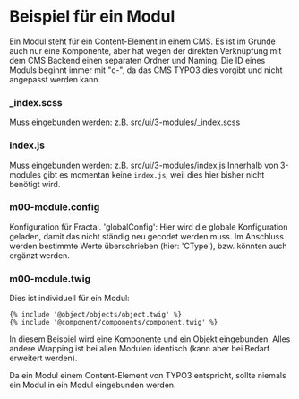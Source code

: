 # Beispiel für ein Modul

Ein Modul steht für ein Content-Element in einem CMS.
Es ist im Grunde auch nur eine Komponente, aber hat wegen der direkten Verknüpfung mit dem CMS Backend einen
separaten Ordner und Naming.
Die ID eines Moduls beginnt immer mit "c-", da das CMS TYPO3 dies vorgibt und nicht angepasst werden kann.

### _index.scss

Muss eingebunden werden: z.B. src/ui/3-modules/_index.scss

### index.js

Muss eingebunden werden: z.B. src/ui/3-modules/index.js
Innerhalb von 3-modules gibt es momentan keine `index.js`, weil dies hier bisher nicht benötigt wird.

### m00-module.config

Konfiguration für Fractal.
'globalConfig': Hier wird die globale Konfiguration geladen, damit das nicht ständig neu gecodet werden muss.
Im Anschluss werden bestimmte Werte überschrieben (hier: 'CType'), bzw. könnten auch ergänzt werden.

### m00-module.twig

Dies ist individuell für ein Modul:

```
{% include '@object/objects/object.twig' %}
{% include '@component/components/component.twig' %}
```

In diesem Beispiel wird eine Komponente und ein Objekt eingebunden.
Alles andere Wrapping ist bei allen Modulen identisch (kann aber bei Bedarf erweitert werden).

Da ein Modul einem Content-Element von TYPO3 entspricht, sollte niemals ein Modul in ein Modul eingebunden werden.
